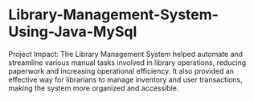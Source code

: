 # Library-Management-System-Using-Java-MySql
Project Impact: The Library Management System helped automate and streamline various manual tasks involved in library operations, reducing paperwork and increasing operational efficiency. It also provided an effective way for librarians to manage inventory and user transactions, making the system more organized and accessible.  
